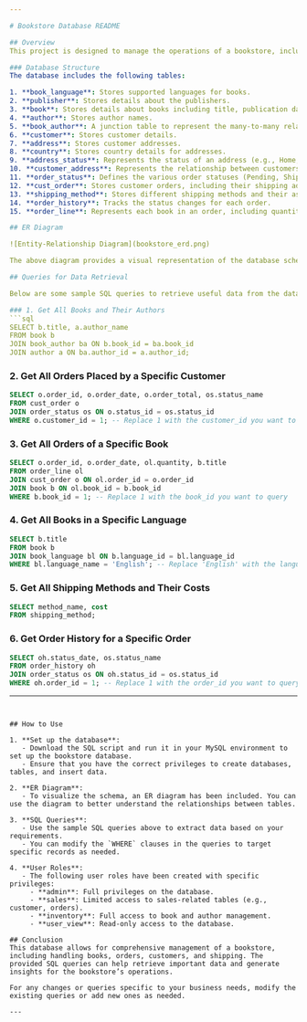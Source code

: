 ```yaml
---

# Bookstore Database README

## Overview
This project is designed to manage the operations of a bookstore, including books, authors, customers, orders, publishers, and other related entities. The database is built on MySQL and uses a normalized relational structure with foreign keys to enforce integrity.

### Database Structure
The database includes the following tables:

1. **book_language**: Stores supported languages for books.
2. **publisher**: Stores details about the publishers.
3. **book**: Stores details about books including title, publication date, price, and associated language and publisher.
4. **author**: Stores author names.
5. **book_author**: A junction table to represent the many-to-many relationship between books and authors.
6. **customer**: Stores customer details.
7. **address**: Stores customer addresses.
8. **country**: Stores country details for addresses.
9. **address_status**: Represents the status of an address (e.g., Home, Work, etc.).
10. **customer_address**: Represents the relationship between customers and their addresses.
11. **order_status**: Defines the various order statuses (Pending, Shipped, Delivered, etc.).
12. **cust_order**: Stores customer orders, including their shipping address and status.
13. **shipping_method**: Stores different shipping methods and their associated costs.
14. **order_history**: Tracks the status changes for each order.
15. **order_line**: Represents each book in an order, including quantity and price.

## ER Diagram

![Entity-Relationship Diagram](bookstore_erd.png)

The above diagram provides a visual representation of the database schema, showing the relationships between the various tables.

## Queries for Data Retrieval

Below are some sample SQL queries to retrieve useful data from the database.

### 1. Get All Books and Their Authors
```sql
SELECT b.title, a.author_name
FROM book b
JOIN book_author ba ON b.book_id = ba.book_id
JOIN author a ON ba.author_id = a.author_id;
```

### 2. Get All Orders Placed by a Specific Customer
```sql
SELECT o.order_id, o.order_date, o.order_total, os.status_name
FROM cust_order o
JOIN order_status os ON o.status_id = os.status_id
WHERE o.customer_id = 1; -- Replace 1 with the customer_id you want to query
```

### 3. Get All Orders of a Specific Book
```sql
SELECT o.order_id, o.order_date, ol.quantity, b.title
FROM order_line ol
JOIN cust_order o ON ol.order_id = o.order_id
JOIN book b ON ol.book_id = b.book_id
WHERE b.book_id = 1; -- Replace 1 with the book_id you want to query
```

### 4. Get All Books in a Specific Language
```sql
SELECT b.title
FROM book b
JOIN book_language bl ON b.language_id = bl.language_id
WHERE bl.language_name = 'English'; -- Replace 'English' with the language you want to query
```


### 5. Get All Shipping Methods and Their Costs
```sql
SELECT method_name, cost
FROM shipping_method;
```

### 6. Get Order History for a Specific Order
```sql
SELECT oh.status_date, os.status_name
FROM order_history oh
JOIN order_status os ON oh.status_id = os.status_id
WHERE oh.order_id = 1; -- Replace 1 with the order_id you want to query
```

---
```


## How to Use

1. **Set up the database**:
   - Download the SQL script and run it in your MySQL environment to set up the bookstore database.
   - Ensure that you have the correct privileges to create databases, tables, and insert data.

2. **ER Diagram**:
   - To visualize the schema, an ER diagram has been included. You can use the diagram to better understand the relationships between tables.
   
3. **SQL Queries**:
   - Use the sample SQL queries above to extract data based on your requirements.
   - You can modify the `WHERE` clauses in the queries to target specific records as needed.

4. **User Roles**:
   - The following user roles have been created with specific privileges:
     - **admin**: Full privileges on the database.
     - **sales**: Limited access to sales-related tables (e.g., customer, orders).
     - **inventory**: Full access to book and author management.
     - **user_view**: Read-only access to the database.

## Conclusion
This database allows for comprehensive management of a bookstore, including handling books, orders, customers, and shipping. The provided SQL queries can help retrieve important data and generate insights for the bookstore’s operations.

For any changes or queries specific to your business needs, modify the existing queries or add new ones as needed.

---

